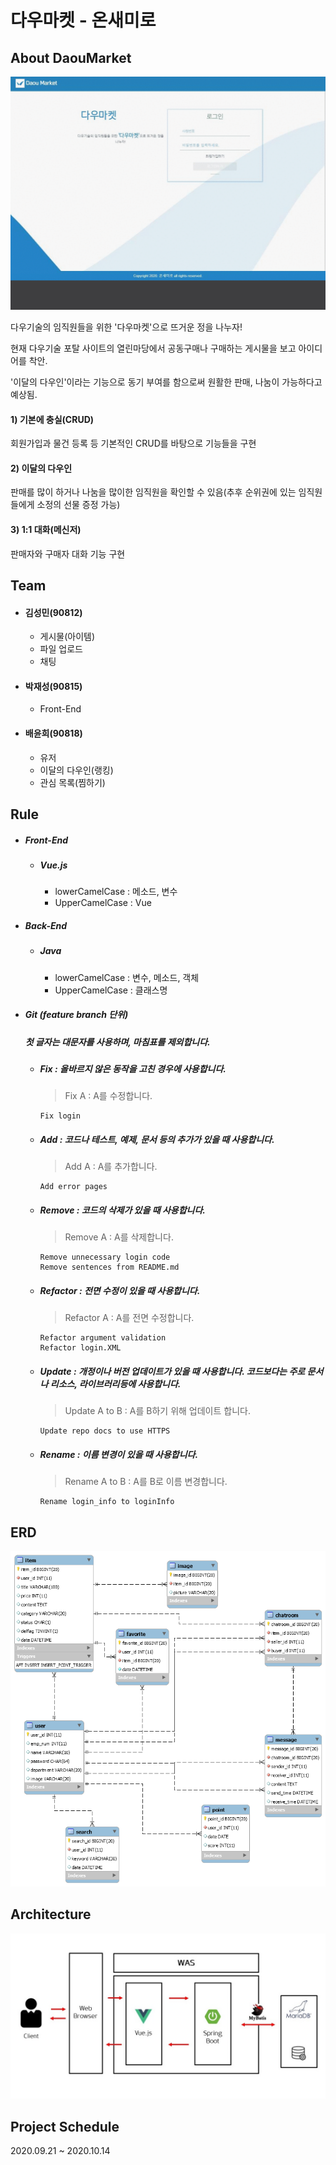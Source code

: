 # 다우마켓 - 온새미로
## About DaouMarket

![](./images/daoumarket_image.gif)

다우기술의 임직원들을 위한 '다우마켓'으로 뜨거운 정을 나누자!

현재 다우기술 포탈 사이트의 열린마당에서 공동구매나 구매하는 게시물을 보고 아이디어를 착안.

'이달의 다우인'이라는 기능으로 동기 부여를 함으로써 원활한 판매, 나눔이 가능하다고 예상됨.

#### 1) 기본에 충실(CRUD)

회원가입과 물건 등록 등 기본적인 CRUD를 바탕으로 기능들을 구현

#### 2) 이달의 다우인

판매를 많이 하거나 나눔을 많이한 임직원을 확인할 수 있음(추후 순위권에 있는 임직원들에게 소정의 선물 증정 가능)

#### 3) 1:1 대화(메신저)

판매자와 구매자 대화 기능 구현

## Team

- #### 김성민(90812)

  - 게시물(아이템)
  - 파일 업로드
  - 채팅

- #### 박재성(90815)

  - Front-End

- #### 배윤희(90818)

  - 유저
  - 이달의 다우인(랭킹)
  - 관심 목록(찜하기)


## Rule

- ##### Front-End  

  - ##### Vue.js

    - lowerCamelCase : 메소드, 변수  
    - UpperCamelCase : Vue

- ##### Back-End  

  - ##### Java  

    - lowerCamelCase : 변수, 메소드, 객체  
    - UpperCamelCase : 클래스명

- ##### Git (feature branch 단위)  

  ##### 첫 글자는 대문자를 사용하며, 마침표를 제외합니다. 

  - ##### Fix : 올바르지 않은 동작을 고친 경우에 사용합니다.  

    > Fix A  : A를 수정합니다.

    ```
    Fix login
    ```

  - ##### Add : 코드나 테스트, 예제, 문서 등의 추가가 있을 때 사용합니다.

    > Add A : A를 추가합니다.

    ```
    Add error pages
    ```

  - ##### Remove : 코드의 삭제가 있을 때 사용합니다.

    > Remove A : A를 삭제합니다.

    ```
    Remove unnecessary login code
    Remove sentences from README.md
    ```

  - ##### Refactor : 전면 수정이 있을 때 사용합니다.

    > Refactor A : A를 전면 수정합니다.

    ```
    Refactor argument validation
    Refactor login.XML
    ```

  - ##### Update : 개정이나 버전 업데이트가 있을 때 사용합니다. 코드보다는 주로 문서나 리소스, 라이브러리등에 사용합니다.

    > Update A to B : A를 B하기 위해 업데이트 합니다.

    ```
    Update repo docs to use HTTPS
    ```

  - ##### Rename : 이름 변경이 있을 때 사용합니다.

    > Rename A to B : A를 B로 이름 변경합니다.

    ```
    Rename login_info to loginInfo
    ```

## ERD

![](./images/daou_market_erd.png)

## Architecture

![](./images/daou_market_architecture.jpg)

## Project Schedule

2020.09.21 ~ 2020.10.14
